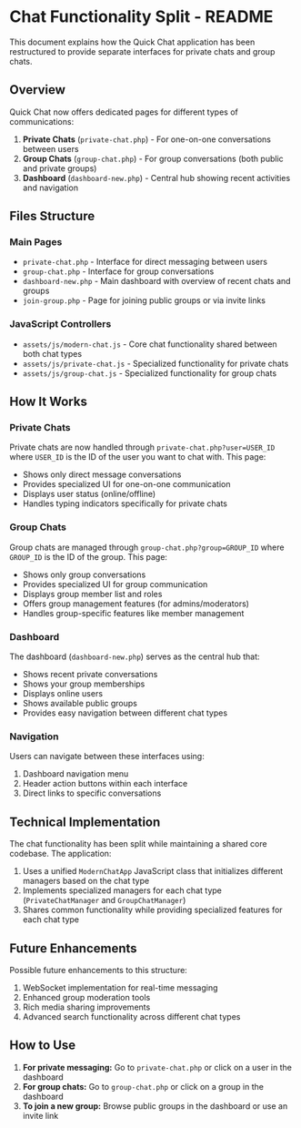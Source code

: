 # Chat Functionality Split - README

This document explains how the Quick Chat application has been restructured to provide separate interfaces for private chats and group chats.

## Overview

Quick Chat now offers dedicated pages for different types of communications:

1. **Private Chats** (`private-chat.php`) - For one-on-one conversations between users
2. **Group Chats** (`group-chat.php`) - For group conversations (both public and private groups)
3. **Dashboard** (`dashboard-new.php`) - Central hub showing recent activities and navigation

## Files Structure

### Main Pages

- `private-chat.php` - Interface for direct messaging between users
- `group-chat.php` - Interface for group conversations
- `dashboard-new.php` - Main dashboard with overview of recent chats and groups
- `join-group.php` - Page for joining public groups or via invite links

### JavaScript Controllers

- `assets/js/modern-chat.js` - Core chat functionality shared between both chat types
- `assets/js/private-chat.js` - Specialized functionality for private chats
- `assets/js/group-chat.js` - Specialized functionality for group chats

## How It Works

### Private Chats

Private chats are now handled through `private-chat.php?user=USER_ID` where `USER_ID` is the ID of the user you want to chat with. This page:

- Shows only direct message conversations
- Provides specialized UI for one-on-one communication
- Displays user status (online/offline)
- Handles typing indicators specifically for private chats

### Group Chats

Group chats are managed through `group-chat.php?group=GROUP_ID` where `GROUP_ID` is the ID of the group. This page:

- Shows only group conversations
- Provides specialized UI for group communication
- Displays group member list and roles
- Offers group management features (for admins/moderators)
- Handles group-specific features like member management

### Dashboard

The dashboard (`dashboard-new.php`) serves as the central hub that:

- Shows recent private conversations
- Shows your group memberships
- Displays online users
- Shows available public groups
- Provides easy navigation between different chat types

### Navigation

Users can navigate between these interfaces using:

1. Dashboard navigation menu
2. Header action buttons within each interface
3. Direct links to specific conversations

## Technical Implementation

The chat functionality has been split while maintaining a shared core codebase. The application:

1. Uses a unified `ModernChatApp` JavaScript class that initializes different managers based on the chat type
2. Implements specialized managers for each chat type (`PrivateChatManager` and `GroupChatManager`)
3. Shares common functionality while providing specialized features for each chat type

## Future Enhancements

Possible future enhancements to this structure:

1. WebSocket implementation for real-time messaging
2. Enhanced group moderation tools
3. Rich media sharing improvements
4. Advanced search functionality across different chat types

## How to Use

1. **For private messaging:** Go to `private-chat.php` or click on a user in the dashboard
2. **For group chats:** Go to `group-chat.php` or click on a group in the dashboard
3. **To join a new group:** Browse public groups in the dashboard or use an invite link
